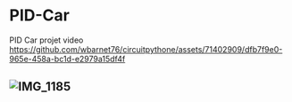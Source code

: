 # PID-Car
PID Car projet video
https://github.com/wbarnet76/circuitpythone/assets/71402909/dfb7f9e0-965e-458a-bc1d-e2979a15df4f
## ![IMG_1185](https://github.com/wbarnet76/circuitpythone/assets/71402909/9e8a8969-b370-4e9b-b771-b451c1e321c5)
